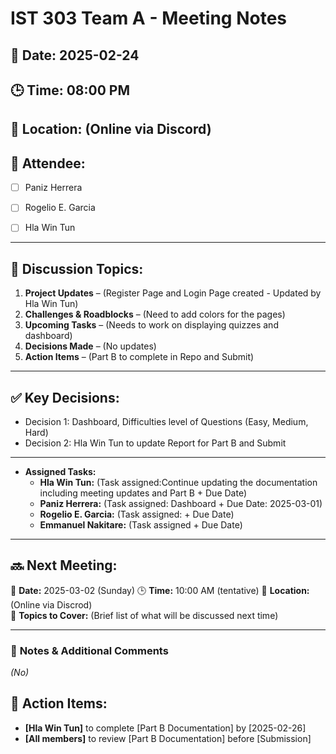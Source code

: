 # IST 303 Team A - Meeting Notes
## 📅 Date: 2025-02-24
## 🕒 Time: 08:00 PM
## 📍 Location: (Online via Discord)
## 🎯 Attendee:
- [ ] Paniz Herrera
- [ ] Rogelio E. Garcia
- [ ] Hla Win Tun


---

## 📌 Discussion Topics:
1. **Project Updates** – (Register Page and Login Page created - Updated by Hla Win Tun)
2. **Challenges & Roadblocks** – (Need to add colors for the pages)
3. **Upcoming Tasks** – (Needs to work on displaying quizzes and dashboard)
4. **Decisions Made** – (No updates)
5. **Action Items** – (Part B to complete in Repo and Submit)

---

## ✅ Key Decisions:
- Decision 1: Dashboard, Difficulties level of Questions (Easy, Medium, Hard)
- Decision 2: Hla Win Tun to update Report for Part B and Submit

---

- **Assigned Tasks:**
  - **Hla Win Tun:** (Task assigned:Continue updating the documentation including meeting updates and Part B  + Due Date)
  - **Paniz Herrera:** (Task assigned: Dashboard + Due Date: 2025-03-01)
  - **Rogelio E. Garcia:** (Task assigned: + Due Date)
  - **Emmanuel Nakitare:** (Task assigned + Due Date)

---

## 🔜 **Next Meeting:**
📅 **Date:** 2025-03-02 (Sunday)
🕒 **Time:** 10:00 AM (tentative) 
📍 **Location:** (Online via Discrod)  
🎯 **Topics to Cover:** (Brief list of what will be discussed next time)

---

### 📌 **Notes & Additional Comments**
_(No)_

## 🚀 Action Items:
- **[Hla Win Tun]** to complete [Part B Documentation] by [2025-02-26]
- **[All members]** to review [Part B Documentation] before [Submission]

